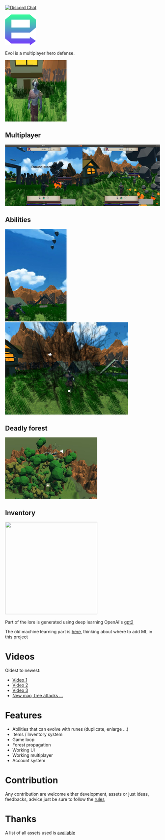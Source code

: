 [![Discord Chat](https://img.shields.io/badge/discord-here-blue.svg)](https://discord.gg/9F4ZBNu) 

<img src="docs/images/evol-logo.png" width="100" height="100">

Evol is a multiplayer hero defense.

<img src="docs/images/akuma.png" width="200" height="200">

## Multiplayer

<img src="docs/images/multiplayer.png" width="600" height="200">

## Abilities
<img src="docs/images/cranefall.png" width="200" height="300">
<img src="docs/images/deathtrails.png" width="400" height="300">

## Deadly forest
<img src="docs/images/forest.png" width="300" height="200">

## Inventory
<img src="docs/images/inventory.gif" width="300" height="300">



Part of the lore is generated using deep learning OpenAi's [gpt2](https://openai.com/blog/better-language-models/)

The old machine learning part is [here](https://github.com/louis030195/Evol_ML), thinking about where to add ML in this project

# Videos
Oldest to newest:
- [Video 1](https://www.youtube.com/watch?v=PCzRj9FlzMM)
- [Video 2](https://www.youtube.com/watch?v=BP6NS7U8HWQ)
- [Video 3](https://www.youtube.com/watch?v=1MhD9d4IKyE)
- [New map, tree attacks ...](https://www.youtube.com/watch?v=vtNwiOTORHo)

# Features

- Abilities that can evolve with runes (duplicate, enlarge ...)
- Items / Inventory system
- Game loop
- Forest propagation
- Working UI
- Working multiplayer
- Account system

# Contribution

Any contribution are welcome either development, assets or just ideas, feedbacks, advice just be sure to follow the [rules](docs/CONTRIBUTE.md)

# Thanks

A list of all assets used is [available](docs/REFERENCES.md)